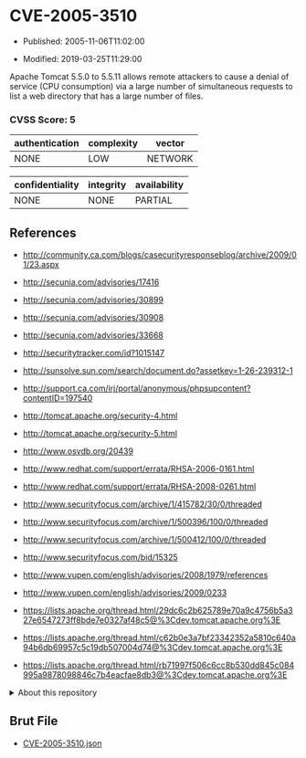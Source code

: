 # CVE-2005-3510

- Published: 2005-11-06T11:02:00

- Modified: 2019-03-25T11:29:00

Apache Tomcat 5.5.0 to 5.5.11 allows remote attackers to cause a denial of service (CPU consumption) via a large number of simultaneous requests to list a web directory that has a large number of files.

### CVSS Score: **5**

| authentication | complexity | vector |
| --- | --- | --- |
| NONE | LOW | NETWORK |

| confidentiality | integrity | availability |
| --- | --- | --- |
| NONE | NONE | PARTIAL |

## References

* http://community.ca.com/blogs/casecurityresponseblog/archive/2009/01/23.aspx

* http://secunia.com/advisories/17416

* http://secunia.com/advisories/30899

* http://secunia.com/advisories/30908

* http://secunia.com/advisories/33668

* http://securitytracker.com/id?1015147

* http://sunsolve.sun.com/search/document.do?assetkey=1-26-239312-1

* http://support.ca.com/irj/portal/anonymous/phpsupcontent?contentID=197540

* http://tomcat.apache.org/security-4.html

* http://tomcat.apache.org/security-5.html

* http://www.osvdb.org/20439

* http://www.redhat.com/support/errata/RHSA-2006-0161.html

* http://www.redhat.com/support/errata/RHSA-2008-0261.html

* http://www.securityfocus.com/archive/1/415782/30/0/threaded

* http://www.securityfocus.com/archive/1/500396/100/0/threaded

* http://www.securityfocus.com/archive/1/500412/100/0/threaded

* http://www.securityfocus.com/bid/15325

* http://www.vupen.com/english/advisories/2008/1979/references

* http://www.vupen.com/english/advisories/2009/0233

* https://lists.apache.org/thread.html/29dc6c2b625789e70a9c4756b5a327e6547273ff8bde7e0327af48c5@%3Cdev.tomcat.apache.org%3E

* https://lists.apache.org/thread.html/c62b0e3a7bf23342352a5810c640a94b6db69957c5c19db507004d74@%3Cdev.tomcat.apache.org%3E

* https://lists.apache.org/thread.html/rb71997f506c6cc8b530dd845c084995a9878098846c7b4eacfae8db3@%3Cdev.tomcat.apache.org%3E

<details>
<summary>About this repository</summary> 

  This repository is part of the project [Live Hack CVE](https://github.com/Live-Hack-CVE). Main website can be found [www.live-hack.org](https://www.live-hack.org) 
  
  Made by [Sn0wAlice](https://github.com/Sn0wAlice) for the people that care about security and need to have a feed of the latest CVEs. Hope you enjoy it, don't forget to star the repo and follow me on [Twitter](https://twitter.com/Sn0wAlice) and [Github](https://github.com/Sn0wAlice). And that is my [personnal website](https://www.alice-snow.me/)

  - [Home Page](https://github.com/Live-Hack-CVE)
  - [Framework](https://github.com/Live-Hack-CVE/cve-framework)
  - [CVE database](https://github.com/Live-Hack-CVE/full_database)
  - [Changelog](https://github.com/Live-Hack-CVE/Changelog)
</details>

## Brut File

* [CVE-2005-3510.json](https://raw.githubusercontent.com/Live-Hack-CVE/full_database/main/cves/2005/CVE-2005-3510.json)

